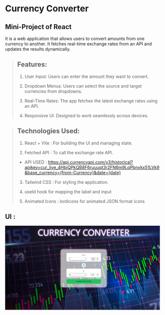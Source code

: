 

<!-- This template provides a minimal setup to get React working in Vite with HMR and some ESLint rules.

Currently, two official plugins are available:

- [@vitejs/plugin-react](https://github.com/vitejs/vite-plugin-react/blob/main/packages/plugin-react/README.md) uses [Babel](https://babeljs.io/) for Fast Refresh
- [@vitejs/plugin-react-swc](https://github.com/vitejs/vite-plugin-react-swc) uses [SWC](https://swc.rs/) for Fast Refresh -->


# Currency Converter 
## Mini-Project of React
It is a web application that allows users to convert amounts from one currency to another. It fetches real-time exchange rates from an API and updates the results dynamically.


>## Features:
>1. User Input: Users can enter the amount they want to convert.
>
>2. Dropdown Menus: Users can select the source and target currencies from dropdowns.
>3. Real-Time Rates: The app fetches the latest exchange rates using an API.
>4. Responsive UI: Designed to work seamlessly across devices.

> ## Technologies Used:
>1. React + Vite : For building the UI and managing state.
>
>2. Fetched API : To call the exchange rate API.
>
> - API USED : <https://api.currencyapi.com/v3/historical?apikey=cur_live_4HbiQPkQB8F6ruuuqt3r2FN6m9LqPbnykx51LVk9&base_currency={from-Currency}&date={date}>
>
>
>3. Tailwind CSS : For styling the application.
>
>4. useId hook for mapping the label and input
>
>5. Animated Icons : lordicons for animated JSON format icons

## UI : 
![FInal Product UI!](./Final-Product-UI.png )